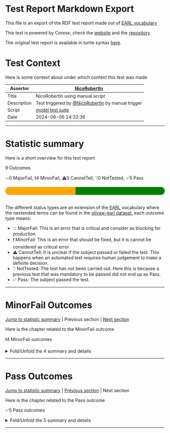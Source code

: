 # Test Report Markdown Export

This file is an export of the RDF test report made out of [EARL vocabulary](https://www.w3.org/TR/EARL10/)

This test is powered by Corese, check the [website](https://project.inria.fr/corese/) and the [repository](https://github.com/Wimmics/corese)

The original test report is available in turtle syntax [here](./model-test-manual-NicoRobertIn-2024-06-06T14-32-37.ttl).

# Test Context

Here is some context about under which context this test was made

|Assertor|[NicoRobertIn](https://github.com/NicoRobertIn)|
|----|-----|
|Title|NicoRobertIn using manual script|
|Description|Test triggered by [@NicoRobertIn](https://github.com/NicoRobertIn) by manual trigger|
|Script|[model test suite](https://github.com/Wimmics/olivaw/blob/main/olivaw/test/model/suite.py)
|Date|2024-06-06 14:32:36|

***


# Statistic summary

Here is a short overview for this test report

9 Outcomes

:boom:0 MajorFail, :exclamation:4 MinorFail, :warning:0 CannotTell, :grey_question:0 NotTested, :white_check_mark:5 Pass

<div  style="border-radius: 12px; height: 25px; overflow: hidden"><img src="../assets/red.png" width="0%" height="25px"/><img src="../assets/orange.png" width="44%" height="25px"/><img src="../assets/grey.png" width="0%" height="25px"/><img src="../assets/white.png" width="0%" height="25px"/><img src="../assets/green.png" width="56%" height="25px"/></div>

<br/>

The different status types are an extension of the [EARL](https://www.w3.org/TR/EARL10-Schema/) vocabulary where the nextended terms can be found in the [olivaw-earl dataset](https://github.com/Wimmics/olivaw/blob/main/olivaw/test/olivaw-earl.ttl), each outcome type means:
* :boom: MajorFail: This is an error that is critical and consider as blocking for production
* :exclamation: MinorFail: This is an error that should be fixed, but it is cannot be considered as critical error
* :warning: CannotTell: It is unclear if the subject passed or failed the test. This happens when an automated test requires human judgement to make a definite decision.
* :grey_question: NotTested:  The test has not been carried out. Here this is because a previous test that was mandatory to be passed did not end up as Pass.
* :white_check_mark: Pass: The subject passed the test.

***


# MinorFail Outcomes

[Jump to statistic summary](#statistic-summary)	|	Previous section	|	[Next section](#pass-outcomes)

Here is the chapter related to the MinorFail outcome

:exclamation:4 MinorFail outcomes

<details>
<summary>Fold/Unfold the 4 summary and details</summary>

## MinorFail Outcomes Summary

:exclamation:4 MinorFail outcomes

|*Jump*|*Number*|*Status*|*Subject*|*Criterion*|*Title*|*Link*|
|------|--------|--------|---------|-----------|-------|------|
|[Chapter top](#minorfail-outcomes)|<div id="summary-MinorFail-1">1/4</div>|:exclamation:MinorFail|`module-src-nrv-v1`|[profile-compatibility](https://raw.githubusercontent.com/Wimmics/olivaw/main/olivaw/test/olivaw-earl.ttl#profile-compatibility)|OWL RL Profile incompatible|[Jump](#minorfail-outcome-number-1)|
|[Chapter top](#minorfail-outcomes)|<div id="summary-MinorFail-2">2/4</div>|:exclamation:MinorFail|`module-src-nrv-v1`|[profile-compatibility](https://raw.githubusercontent.com/Wimmics/olivaw/main/olivaw/test/olivaw-earl.ttl#profile-compatibility)|OWL QL Profile incompatible|[Jump](#minorfail-outcome-number-2)|
|[Chapter top](#minorfail-outcomes)|<div id="summary-MinorFail-3">3/4</div>|:exclamation:MinorFail|`module-src-nrv-v1`|[profile-compatibility](https://raw.githubusercontent.com/Wimmics/olivaw/main/olivaw/test/olivaw-earl.ttl#profile-compatibility)|OWL EL Profile incompatible|[Jump](#minorfail-outcome-number-3)|
|[Chapter top](#minorfail-outcomes)|<div id="summary-MinorFail-4">4/4</div>|:exclamation:MinorFail|`module-src-nrv-v1`|[term-referencing](https://raw.githubusercontent.com/Wimmics/olivaw/main/olivaw/test/olivaw-earl.ttl#term-referencing)|Term not referenced to a module|[Jump](#minorfail-outcome-number-4)|

***

## MinorFail Outcomes Details

This subchapter gives more details to the :exclamation:MinorFail outcomes

### MinorFail Outcome number 1

[Jump to summary definition](#summary-MinorFail-1)	|	Previous MinorFail outcome	|	[Next MinorFail outcome](#minorfail-outcome-number-2)

:exclamation:MinorFail outcome
#### Subject detail
|Name|module-src-nrv-v1|
|----|----|
|Title|Standalone module src/nrv&lowbar;v1.ttl from branch main|
|Composition|- [Module nrv&lowbar;v1](https://github.com/acimov-tools/model-test/blob/main/src/nrv_v1.ttl)|

#### Criterion detail
|Identifier|[profile-compatibility](https://raw.githubusercontent.com/Wimmics/olivaw/main/olivaw/test/olivaw-earl.ttl#profile-compatibility)|
|----|----|
|Title|Profile compatibility test|
|Description|A test meant to check whether the test subject is compatible with a profile or not, and if it is not, why.|

#### Outcome Detail
|Jump|Type|:exclamation:MinorFail|
|----|----|----|
|[Section top](#minorfail-outcome-number-1)|Identifier|`owl-rl-profile-error`|
|[Section top](#minorfail-outcome-number-1)|Title|OWL RL Profile incompatible|
|[Section top](#minorfail-outcome-number-1)|Description|Statement not supported|
|[Section top](#minorfail-outcome-number-1)|Pointer|<pre lang="Turtle"><code>&#60;http://docs.oasis-open.org/legalruleml/ns/v1.0/metamodel#Obligation> a rdfs:Class ;  &#10;&#32;&#32;&#32;&#32;rdfs:label &#34;obligation&#34;@en ;  &#10;&#32;&#32;&#32;&#32;rdfs:comment &#34;a Deontic Specification for a state, an act, or a course of ...&#34;,  &#10;&#32;&#32;&#32;&#32;&#32;&#32;&#32;&#32;&#34;a situation, an act, or a course of action(s) to which a bea...&#34; ;  &#10;&#32;&#32;&#32;&#32;rdfs:subClassOf &#60;http://docs.oasis-open.org/legalruleml/ns/v1.0/metamodel#DeonticSpecification>,  &#10;&#32;&#32;&#32;&#32;&#32;&#32;&#32;&#32;nrv:CompensableRequirement,  &#10;&#32;&#32;&#32;&#32;&#32;&#32;&#32;&#32;nrv:ViolableRequirement ;  &#10;&#32;&#32;&#32;&#32;owl:unionOf ( nrv:Achievement nrv:Maintenance ) .</code></pre>|
|[Section top](#minorfail-outcome-number-1)|Pointer|<pre lang="Turtle"><code>nrv:NormativeRequirement a rdfs:Class ;  &#10;&#32;&#32;&#32;&#32;rdfs:label &#34;Normative Requirement&#34;@en ;  &#10;&#32;&#32;&#32;&#32;rdfs:comment &#34;a requirement implying, creating, or prescribing a norm.&#34;@en ;  &#10;&#32;&#32;&#32;&#32;rdfs:subClassOf &#60;http://docs.oasis-open.org/legalruleml/ns/v1.0/metamodel#DeonticSpecification> ;  &#10;&#32;&#32;&#32;&#32;owl:disjointUnionOf ( nrv:CompensableRequirement nrv:NonCompensableRequirement ),  &#10;&#32;&#32;&#32;&#32;&#32;&#32;&#32;&#32;( nrv:ViolableRequirement nrv:NonViolableRequirement ),  &#10;&#32;&#32;&#32;&#32;&#32;&#32;&#32;&#32;( nrv:PersistentRequirement nrv:NonPersistentRequirement ) .</code></pre>|

***
### MinorFail Outcome number 2

[Jump to summary definition](#summary-MinorFail-2)	|	[Previous MinorFail outcome](#minorfail-outcome-number-1)	|	[Next MinorFail outcome](#minorfail-outcome-number-3)

:exclamation:MinorFail outcome
#### Subject detail
|Name|module-src-nrv-v1|
|----|----|
|Title|Standalone module src/nrv&lowbar;v1.ttl from branch main|
|Composition|- [Module nrv&lowbar;v1](https://github.com/acimov-tools/model-test/blob/main/src/nrv_v1.ttl)|

#### Criterion detail
|Identifier|[profile-compatibility](https://raw.githubusercontent.com/Wimmics/olivaw/main/olivaw/test/olivaw-earl.ttl#profile-compatibility)|
|----|----|
|Title|Profile compatibility test|
|Description|A test meant to check whether the test subject is compatible with a profile or not, and if it is not, why.|

#### Outcome Detail
|Jump|Type|:exclamation:MinorFail|
|----|----|----|
|[Section top](#minorfail-outcome-number-2)|Identifier|`owl-ql-profile-error`|
|[Section top](#minorfail-outcome-number-2)|Title|OWL QL Profile incompatible|
|[Section top](#minorfail-outcome-number-2)|Description|Statement not supported|
|[Section top](#minorfail-outcome-number-2)|Pointer|<pre lang="Turtle"><code>nrv:NormativeRequirement a rdfs:Class ;  &#10;&#32;&#32;&#32;&#32;rdfs:label &#34;Normative Requirement&#34;@en ;  &#10;&#32;&#32;&#32;&#32;rdfs:comment &#34;a requirement implying, creating, or prescribing a norm.&#34;@en ;  &#10;&#32;&#32;&#32;&#32;rdfs:subClassOf &#60;http://docs.oasis-open.org/legalruleml/ns/v1.0/metamodel#DeonticSpecification> ;  &#10;&#32;&#32;&#32;&#32;owl:disjointUnionOf ( nrv:CompensableRequirement nrv:NonCompensableRequirement ),  &#10;&#32;&#32;&#32;&#32;&#32;&#32;&#32;&#32;( nrv:ViolableRequirement nrv:NonViolableRequirement ),  &#10;&#32;&#32;&#32;&#32;&#32;&#32;&#32;&#32;( nrv:PersistentRequirement nrv:NonPersistentRequirement ) .</code></pre>|

***
### MinorFail Outcome number 3

[Jump to summary definition](#summary-MinorFail-3)	|	[Previous MinorFail outcome](#minorfail-outcome-number-2)	|	[Next MinorFail outcome](#minorfail-outcome-number-4)

:exclamation:MinorFail outcome
#### Subject detail
|Name|module-src-nrv-v1|
|----|----|
|Title|Standalone module src/nrv&lowbar;v1.ttl from branch main|
|Composition|- [Module nrv&lowbar;v1](https://github.com/acimov-tools/model-test/blob/main/src/nrv_v1.ttl)|

#### Criterion detail
|Identifier|[profile-compatibility](https://raw.githubusercontent.com/Wimmics/olivaw/main/olivaw/test/olivaw-earl.ttl#profile-compatibility)|
|----|----|
|Title|Profile compatibility test|
|Description|A test meant to check whether the test subject is compatible with a profile or not, and if it is not, why.|

#### Outcome Detail
|Jump|Type|:exclamation:MinorFail|
|----|----|----|
|[Section top](#minorfail-outcome-number-3)|Identifier|`owl-el-profile-error`|
|[Section top](#minorfail-outcome-number-3)|Title|OWL EL Profile incompatible|
|[Section top](#minorfail-outcome-number-3)|Description|Statement not supported|
|[Section top](#minorfail-outcome-number-3)|Pointer|<pre lang="Turtle"><code>nrv:NormativeRequirement a rdfs:Class ;  &#10;&#32;&#32;&#32;&#32;rdfs:label &#34;Normative Requirement&#34;@en ;  &#10;&#32;&#32;&#32;&#32;rdfs:comment &#34;a requirement implying, creating, or prescribing a norm.&#34;@en ;  &#10;&#32;&#32;&#32;&#32;rdfs:subClassOf &#60;http://docs.oasis-open.org/legalruleml/ns/v1.0/metamodel#DeonticSpecification> ;  &#10;&#32;&#32;&#32;&#32;owl:disjointUnionOf ( nrv:CompensableRequirement nrv:NonCompensableRequirement ),  &#10;&#32;&#32;&#32;&#32;&#32;&#32;&#32;&#32;( nrv:ViolableRequirement nrv:NonViolableRequirement ),  &#10;&#32;&#32;&#32;&#32;&#32;&#32;&#32;&#32;( nrv:PersistentRequirement nrv:NonPersistentRequirement ) .</code></pre>|

***
### MinorFail Outcome number 4

[Jump to summary definition](#summary-MinorFail-4)	|	[Previous MinorFail outcome](#minorfail-outcome-number-3)	|	Next MinorFail outcome

:exclamation:MinorFail outcome
#### Subject detail
|Name|module-src-nrv-v1|
|----|----|
|Title|Standalone module src/nrv&lowbar;v1.ttl from branch main|
|Composition|- [Module nrv&lowbar;v1](https://github.com/acimov-tools/model-test/blob/main/src/nrv_v1.ttl)|

#### Criterion detail
|Identifier|[term-referencing](https://raw.githubusercontent.com/Wimmics/olivaw/main/olivaw/test/olivaw-earl.ttl#term-referencing)|
|----|----|
|Title|Term referencing test|
|Description|A test case from the Best Practices tests checking if each term of the test subject is referenced to a module through a rdfs:isDefinedBy property.|

#### Outcome Detail
|Jump|Type|:exclamation:MinorFail|
|----|----|----|
|[Section top](#minorfail-outcome-number-4)|Identifier|`no-reference-module`|
|[Section top](#minorfail-outcome-number-4)|Title|Term not referenced to a module|
|[Section top](#minorfail-outcome-number-4)|Description|Subject terms not linked to a module by a rdfs:isDefinedBy property|
|[Section top](#minorfail-outcome-number-4)|Pointer|<pre lang="Turtle"><code>:NormativeRequirement a rdfs:Class ;  &#10;&#32;&#32;&#32;&#32;rdfs:label &#34;Normative Requirement&#34;@en ;  &#10;&#32;&#32;&#32;&#32;rdfs:comment &#34;a requirement implying, creating, or prescribing a norm.&#34;@en ;  &#10;&#32;&#32;&#32;&#32;rdfs:subClassOf &#60;http://docs.oasis-open.org/legalruleml/ns/v1.0/metamodel#DeonticSpecification> ;  &#10;&#32;&#32;&#32;&#32;owl:disjointUnionOf ( :CompensableRequirement :NonCompensableRequirement ),  &#10;&#32;&#32;&#32;&#32;&#32;&#32;&#32;&#32;( :ViolableRequirement :NonViolableRequirement ),  &#10;&#32;&#32;&#32;&#32;&#32;&#32;&#32;&#32;( :PersistentRequirement :NonPersistentRequirement ) .</code></pre>|
|[Section top](#minorfail-outcome-number-4)|Pointer|<pre lang="Turtle"><code>:CompensableRequirement a rdfs:Class ;  &#10;&#32;&#32;&#32;&#32;rdfs:label &#34;compensable requirement&#34;@en ;  &#10;&#32;&#32;&#32;&#32;rdfs:comment &#34;a requirement that can be compensated.&#34;@en ;  &#10;&#32;&#32;&#32;&#32;rdfs:subClassOf :NormativeRequirement ;  &#10;&#32;&#32;&#32;&#32;owl:disjointWith :NonCompensableRequirement .</code></pre>|
|[Section top](#minorfail-outcome-number-4)|Pointer|<pre lang="Turtle"><code>:NonCompensableRequirement a rdfs:Class ;  &#10;&#32;&#32;&#32;&#32;rdfs:label &#34;non compensable requirement&#34;@en ;  &#10;&#32;&#32;&#32;&#32;rdfs:comment &#34;a requirement that cannot be compensated.&#34;@en ;  &#10;&#32;&#32;&#32;&#32;rdfs:subClassOf :NormativeRequirement ;  &#10;&#32;&#32;&#32;&#32;owl:disjointWith :CompensableRequirement .</code></pre>|
|[Section top](#minorfail-outcome-number-4)|Pointer|<pre lang="Turtle"><code>:ViolableRequirement a rdfs:Class ;  &#10;&#32;&#32;&#32;&#32;rdfs:label &#34;violable requirement&#34;@en ;  &#10;&#32;&#32;&#32;&#32;rdfs:comment &#34;a requirement that can be violated.&#34;@en ;  &#10;&#32;&#32;&#32;&#32;rdfs:subClassOf :NormativeRequirement ;  &#10;&#32;&#32;&#32;&#32;owl:disjointWith :NonViolableRequirement .</code></pre>|
|[Section top](#minorfail-outcome-number-4)|Pointer|<pre lang="Turtle"><code>:NonViolableRequirement a rdfs:Class ;  &#10;&#32;&#32;&#32;&#32;rdfs:label &#34;non violable requirement&#34;@en ;  &#10;&#32;&#32;&#32;&#32;rdfs:comment &#34;a requirement that cannot be violated.&#34;@en ;  &#10;&#32;&#32;&#32;&#32;rdfs:subClassOf :NormativeRequirement ;  &#10;&#32;&#32;&#32;&#32;owl:disjointWith :ViolableRequirement .</code></pre>|
|[Section top](#minorfail-outcome-number-4)|Pointer|<pre lang="Turtle"><code>:PersistentRequirement a rdfs:Class ;  &#10;&#32;&#32;&#32;&#32;rdfs:label &#34;persistent requirement&#34;@en ;  &#10;&#32;&#32;&#32;&#32;rdfs:comment &#34;a requirement that needs to be obeyed for the whole duration...&#34; ;  &#10;&#32;&#32;&#32;&#32;rdfs:subClassOf :NormativeRequirement ;  &#10;&#32;&#32;&#32;&#32;owl:disjointWith :NonPersistentRequirement .</code></pre>|
|[Section top](#minorfail-outcome-number-4)|Pointer|<pre lang="Turtle"><code>:NonPersistentRequirement a rdfs:Class ;  &#10;&#32;&#32;&#32;&#32;rdfs:label &#34;non persistent requirement&#34;@en ;  &#10;&#32;&#32;&#32;&#32;rdfs:comment &#34;a requirement that is in force at a particular time point on...&#34; ;  &#10;&#32;&#32;&#32;&#32;rdfs:subClassOf :NormativeRequirement ;  &#10;&#32;&#32;&#32;&#32;owl:disjointWith :PersistentRequirement .</code></pre>|
|[Section top](#minorfail-outcome-number-4)|Pointer|<pre lang="Turtle"><code>:Achievement a rdfs:Class ;  &#10;&#32;&#32;&#32;&#32;rdfs:label &#34;achievement&#34;@en ;  &#10;&#32;&#32;&#32;&#32;rdfs:comment &#34;an obligation for which achieving the content at least once ...&#34; ;  &#10;&#32;&#32;&#32;&#32;rdfs:subClassOf &#60;http://docs.oasis-open.org/legalruleml/ns/v1.0/metamodel#Obligation> ;  &#10;&#32;&#32;&#32;&#32;owl:disjointUnionOf ( :PreemptiveAchievement :NonPreemptiveAchievement ),  &#10;&#32;&#32;&#32;&#32;&#32;&#32;&#32;&#32;( :PerdurantAchievement :NonPerdurantAchievement ) .</code></pre>|
|[Section top](#minorfail-outcome-number-4)|Pointer|<pre lang="Turtle"><code>:Maintenance a rdfs:Class ;  &#10;&#32;&#32;&#32;&#32;rdfs:label &#34;maintenance&#34;@en ;  &#10;&#32;&#32;&#32;&#32;rdfs:comment &#34;an obligation that needs to be obeyed for the whole duration...&#34; ;  &#10;&#32;&#32;&#32;&#32;rdfs:subClassOf &#60;http://docs.oasis-open.org/legalruleml/ns/v1.0/metamodel#Obligation> .</code></pre>|
|[Section top](#minorfail-outcome-number-4)|Pointer|<pre lang="Turtle"><code>:Compensation a rdfs:Class ;  &#10;&#32;&#32;&#32;&#32;rdfs:label &#34;compensation&#34;@en ;  &#10;&#32;&#32;&#32;&#32;rdfs:comment &#34;a set of penalties or sanctions imposed on the violator ; fu...&#34; ;  &#10;&#32;&#32;&#32;&#32;rdfs:subClassOf &#60;http://docs.oasis-open.org/legalruleml/ns/v1.0/metamodel#Obligation> .</code></pre>|
|[Section top](#minorfail-outcome-number-4)|Pointer|<pre lang="Turtle"><code>:hasCompensation a owl:ObjectProperty ;  &#10;&#32;&#32;&#32;&#32;rdfs:label &#34;has for compensation&#34;@en ;  &#10;&#32;&#32;&#32;&#32;rdfs:comment &#34;links a compensable requirement to a compensation.&#34;@en ;  &#10;&#32;&#32;&#32;&#32;rdfs:domain :CompensableRequirement ;  &#10;&#32;&#32;&#32;&#32;rdfs:range :Compensation .</code></pre>|
|[Section top](#minorfail-outcome-number-4)|Pointer|<pre lang="Turtle"><code>:CompensatedRequirement a rdfs:Class ;  &#10;&#32;&#32;&#32;&#32;rdfs:label &#34;compensated requirement&#34;@en ;  &#10;&#32;&#32;&#32;&#32;rdfs:comment &#34;a requirement violated in a state of affairs and compensated...&#34; ;  &#10;&#32;&#32;&#32;&#32;rdfs:subClassOf :CompensableRequirement .</code></pre>|
|[Section top](#minorfail-outcome-number-4)|Pointer|<pre lang="Turtle"><code>:hasViolation a owl:ObjectProperty ;  &#10;&#32;&#32;&#32;&#32;rdfs:label &#34;has for violation&#34;@en ;  &#10;&#32;&#32;&#32;&#32;rdfs:comment &#34;links a violable requirement to a violation.&#34;@en ;  &#10;&#32;&#32;&#32;&#32;rdfs:domain :ViolableRequirement ;  &#10;&#32;&#32;&#32;&#32;rdfs:range &#60;http://docs.oasis-open.org/legalruleml/ns/v1.0/metamodel#Violation> .</code></pre>|
|[Section top](#minorfail-outcome-number-4)|Pointer|<pre lang="Turtle"><code>:ViolatedRequirement a rdfs:Class ;  &#10;&#32;&#32;&#32;&#32;rdfs:label &#34;violated requirement&#34;@en ;  &#10;&#32;&#32;&#32;&#32;rdfs:comment &#34;a requirement violated by a state of affairs.&#34;@en ;  &#10;&#32;&#32;&#32;&#32;rdfs:subClassOf :ViolableRequirement .</code></pre>|
|[Section top](#minorfail-outcome-number-4)|Pointer|<pre lang="Turtle"><code>:hasCompliance a owl:ObjectProperty ;  &#10;&#32;&#32;&#32;&#32;rdfs:label &#34;has for compliance&#34;@en ;  &#10;&#32;&#32;&#32;&#32;rdfs:comment &#34;links a violable requirement to compliance.&#34;@en ;  &#10;&#32;&#32;&#32;&#32;rdfs:domain :ViolableRequirement ;  &#10;&#32;&#32;&#32;&#32;rdfs:range &#60;http://docs.oasis-open.org/legalruleml/ns/v1.0/metamodel#Compliance> ;  &#10;&#32;&#32;&#32;&#32;owl:propertyDisjointWith :hasViolation .</code></pre>|
|[Section top](#minorfail-outcome-number-4)|Pointer|<pre lang="Turtle"><code>:CompliantRequirement a rdfs:Class ;  &#10;&#32;&#32;&#32;&#32;rdfs:label &#34;compliant requirement&#34;@en ;  &#10;&#32;&#32;&#32;&#32;rdfs:comment &#34;a requirement being compliant with a state of affairs.&#34;@en ;  &#10;&#32;&#32;&#32;&#32;rdfs:subClassOf :ViolableRequirement .</code></pre>|
|[Section top](#minorfail-outcome-number-4)|Pointer|<pre lang="Turtle"><code>:PreemptiveAchievement a rdfs:Class ;  &#10;&#32;&#32;&#32;&#32;rdfs:label &#34;preemptive achievement requirement&#34;@en ;  &#10;&#32;&#32;&#32;&#32;rdfs:comment &#34;an achievement requirement that can be fulfilled even before...&#34; ;  &#10;&#32;&#32;&#32;&#32;rdfs:subClassOf :Achievement .</code></pre>|
|[Section top](#minorfail-outcome-number-4)|Pointer|<pre lang="Turtle"><code>:NonPreemptiveAchievement a rdfs:Class ;  &#10;&#32;&#32;&#32;&#32;rdfs:label &#34;non preemptive achievement requirement&#34;@en ;  &#10;&#32;&#32;&#32;&#32;rdfs:comment &#34;an achievement requirement that cannot be fulfilled even bef...&#34; ;  &#10;&#32;&#32;&#32;&#32;rdfs:subClassOf :Achievement .</code></pre>|
|[Section top](#minorfail-outcome-number-4)|Pointer|<pre lang="Turtle"><code>:PerdurantAchievement a rdfs:Class ;  &#10;&#32;&#32;&#32;&#32;rdfs:label &#34;perdurant achievement requirement&#34;@en ;  &#10;&#32;&#32;&#32;&#32;rdfs:comment &#34;achievement requirement that persists after being violated.&#34;@en ;  &#10;&#32;&#32;&#32;&#32;rdfs:subClassOf :Achievement ;  &#10;&#32;&#32;&#32;&#32;owl:disjointWith :NonPerdurantAchievement .</code></pre>|
|[Section top](#minorfail-outcome-number-4)|Pointer|<pre lang="Turtle"><code>:NonPerdurantAchievement a rdfs:Class ;  &#10;&#32;&#32;&#32;&#32;rdfs:label &#34;non perdurant requirement&#34;@en ;  &#10;&#32;&#32;&#32;&#32;rdfs:comment &#34;achievement requirement that does not persist after being vi...&#34; ;  &#10;&#32;&#32;&#32;&#32;rdfs:subClassOf :Achievement ;  &#10;&#32;&#32;&#32;&#32;owl:disjointWith :PerdurantAchievement .</code></pre>|
|[Section top](#minorfail-outcome-number-4)|Pointer|<pre lang="Turtle"><code>:Punctual a rdfs:Class ;  &#10;&#32;&#32;&#32;&#32;rdfs:label &#34;punctual&#34;@en ;  &#10;&#32;&#32;&#32;&#32;rdfs:comment &#34;an obligation for which the contents must be immediately ach...&#34; ;  &#10;&#32;&#32;&#32;&#32;rdfs:subClassOf :NonPersistentRequirement ;  &#10;&#32;&#32;&#32;&#32;owl:disjointUnionOf ( :CoOccurantPunctual :NonCoOccurantPunctual ) ;  &#10;&#32;&#32;&#32;&#32;owl:intersectionOf ( :Achievement :Maintenance ) .</code></pre>|
|[Section top](#minorfail-outcome-number-4)|Pointer|<pre lang="Turtle"><code>:CoOccurantPunctual a rdfs:Class ;  &#10;&#32;&#32;&#32;&#32;rdfs:label &#34;co-occurant punctual requirement&#34;@en ;  &#10;&#32;&#32;&#32;&#32;rdfs:comment &#34;TODO.&#34;@en ;  &#10;&#32;&#32;&#32;&#32;rdfs:subClassOf :Punctual ;  &#10;&#32;&#32;&#32;&#32;owl:disjointWith :NonCoOccurantPunctual .</code></pre>|
|[Section top](#minorfail-outcome-number-4)|Pointer|<pre lang="Turtle"><code>:NonCoOccurantPunctual a rdfs:Class ;  &#10;&#32;&#32;&#32;&#32;rdfs:label &#34;non co-occurant punctual requirement&#34;@en ;  &#10;&#32;&#32;&#32;&#32;rdfs:comment &#34;TODO.&#34;@en ;  &#10;&#32;&#32;&#32;&#32;rdfs:subClassOf :Punctual ;  &#10;&#32;&#32;&#32;&#32;owl:disjointWith :CoOccurantPunctual .</code></pre>|

***

</details>

***


# Pass Outcomes

[Jump to statistic summary](#statistic-summary)	|	[Previous section](#minorfail-outcomes)	|	Next section

Here is the chapter related to the Pass outcome

:white_check_mark:5 Pass outcomes

<details>
<summary>Fold/Unfold the 5 summary and details</summary>

## Pass Outcomes Summary

:white_check_mark:5 Pass outcomes

|*Jump*|*Number*|*Status*|*Subject*|*Criterion*|*Title*|*Link*|
|------|--------|--------|---------|-----------|-------|------|
|[Chapter top](#pass-outcomes)|<div id="summary-Pass-1">1/5</div>|:white_check_mark:Pass|`module-src-nrv-v1`|[domain-and-range-referencing](https://raw.githubusercontent.com/Wimmics/olivaw/main/olivaw/test/olivaw-earl.ttl#domain-and-range-referencing)|Domains properly defined|[Jump](#pass-outcome-number-1)|
|[Chapter top](#pass-outcomes)|<div id="summary-Pass-2">2/5</div>|:white_check_mark:Pass|`module-src-nrv-v1`|[domain-and-range-referencing](https://raw.githubusercontent.com/Wimmics/olivaw/main/olivaw/test/olivaw-earl.ttl#domain-and-range-referencing)|Ranges properly defined|[Jump](#pass-outcome-number-2)|
|[Chapter top](#pass-outcomes)|<div id="summary-Pass-3">3/5</div>|:white_check_mark:Pass|`module-src-nrv-v1`|[labeled-terms](https://raw.githubusercontent.com/Wimmics/olivaw/main/olivaw/test/olivaw-earl.ttl#labeled-terms)|All terms labeled|[Jump](#pass-outcome-number-3)|
|[Chapter top](#pass-outcomes)|<div id="summary-Pass-4">4/5</div>|:white_check_mark:Pass|`module-src-nrv-v1`|[owl-rl-constraint](https://raw.githubusercontent.com/Wimmics/olivaw/main/olivaw/test/olivaw-earl.ttl#owl-rl-constraint)|OWL RL consistent|[Jump](#pass-outcome-number-4)|
|[Chapter top](#pass-outcomes)|<div id="summary-Pass-5">5/5</div>|:white_check_mark:Pass|`module-src-nrv-v1`|[terms-differenciation](https://raw.githubusercontent.com/Wimmics/olivaw/main/olivaw/test/olivaw-earl.ttl#terms-differenciation)|Terms differenciated enough|[Jump](#pass-outcome-number-5)|

***

## Pass Outcomes Details

This subchapter gives more details to the :white_check_mark:Pass outcomes

### Pass Outcome number 1

[Jump to summary definition](#summary-Pass-1)	|	Previous Pass outcome	|	[Next Pass outcome](#pass-outcome-number-2)

:white_check_mark:Pass outcome
#### Subject detail
|Name|module-src-nrv-v1|
|----|----|
|Title|Standalone module src/nrv&lowbar;v1.ttl from branch main|
|Composition|- [Module nrv&lowbar;v1](https://github.com/acimov-tools/model-test/blob/main/src/nrv_v1.ttl)|

#### Criterion detail
|Identifier|[domain-and-range-referencing](https://raw.githubusercontent.com/Wimmics/olivaw/main/olivaw/test/olivaw-earl.ttl#domain-and-range-referencing)|
|----|----|
|Title|Domain and range referencing test|
|Description|A test case from the Best Practices tests checking if all the ranges and domains from the test subject point to terms that are defined in the vocabulary.|

#### Outcome Detail
|Jump|Type|:white_check_mark:Pass|
|----|----|----|
|[Section top](#pass-outcome-number-1)|Identifier|`domain-out-of-vocabulary`|
|[Section top](#pass-outcome-number-1)|Title|Domains properly defined|
|[Section top](#pass-outcome-number-1)|Description|Each rdfs:domain is defined within the fragment|

***
### Pass Outcome number 2

[Jump to summary definition](#summary-Pass-2)	|	[Previous Pass outcome](#pass-outcome-number-1)	|	[Next Pass outcome](#pass-outcome-number-3)

:white_check_mark:Pass outcome
#### Subject detail
|Name|module-src-nrv-v1|
|----|----|
|Title|Standalone module src/nrv&lowbar;v1.ttl from branch main|
|Composition|- [Module nrv&lowbar;v1](https://github.com/acimov-tools/model-test/blob/main/src/nrv_v1.ttl)|

#### Criterion detail
|Identifier|[domain-and-range-referencing](https://raw.githubusercontent.com/Wimmics/olivaw/main/olivaw/test/olivaw-earl.ttl#domain-and-range-referencing)|
|----|----|
|Title|Domain and range referencing test|
|Description|A test case from the Best Practices tests checking if all the ranges and domains from the test subject point to terms that are defined in the vocabulary.|

#### Outcome Detail
|Jump|Type|:white_check_mark:Pass|
|----|----|----|
|[Section top](#pass-outcome-number-2)|Identifier|`range-out-of-vocabulary`|
|[Section top](#pass-outcome-number-2)|Title|Ranges properly defined|
|[Section top](#pass-outcome-number-2)|Description|Each rdfs:range is defined within the fragment|

***
### Pass Outcome number 3

[Jump to summary definition](#summary-Pass-3)	|	[Previous Pass outcome](#pass-outcome-number-2)	|	[Next Pass outcome](#pass-outcome-number-4)

:white_check_mark:Pass outcome
#### Subject detail
|Name|module-src-nrv-v1|
|----|----|
|Title|Standalone module src/nrv&lowbar;v1.ttl from branch main|
|Composition|- [Module nrv&lowbar;v1](https://github.com/acimov-tools/model-test/blob/main/src/nrv_v1.ttl)|

#### Criterion detail
|Identifier|[labeled-terms](https://raw.githubusercontent.com/Wimmics/olivaw/main/olivaw/test/olivaw-earl.ttl#labeled-terms)|
|----|----|
|Title|Term labeling test|
|Description|A test case from the Best Practices tests checking if all the terms of the subject have a rdfs:label property pointing to a literal in English|

#### Outcome Detail
|Jump|Type|:white_check_mark:Pass|
|----|----|----|
|[Section top](#pass-outcome-number-3)|Identifier|`not-labeled-term`|
|[Section top](#pass-outcome-number-3)|Title|All terms labeled|
|[Section top](#pass-outcome-number-3)|Description|All the terms defined in the subject have a rdfs:label in English|

***
### Pass Outcome number 4

[Jump to summary definition](#summary-Pass-4)	|	[Previous Pass outcome](#pass-outcome-number-3)	|	[Next Pass outcome](#pass-outcome-number-5)

:white_check_mark:Pass outcome
#### Subject detail
|Name|module-src-nrv-v1|
|----|----|
|Title|Standalone module src/nrv&lowbar;v1.ttl from branch main|
|Composition|- [Module nrv&lowbar;v1](https://github.com/acimov-tools/model-test/blob/main/src/nrv_v1.ttl)|

#### Criterion detail
|Identifier|[owl-rl-constraint](https://raw.githubusercontent.com/Wimmics/olivaw/main/olivaw/test/olivaw-earl.ttl#owl-rl-constraint)|
|----|----|
|Title|OWL RL Constraint test|
|Description|A test meant to check wether the test subject is syntaxically correct or not.|

#### Outcome Detail
|Jump|Type|:white_check_mark:Pass|
|----|----|----|
|[Section top](#pass-outcome-number-4)|Identifier|`owl-rl-constraint-violation`|
|[Section top](#pass-outcome-number-4)|Title|OWL RL consistent|
|[Section top](#pass-outcome-number-4)|Description|The provided graph is consistent for any OWL RL constraint|

***
### Pass Outcome number 5

[Jump to summary definition](#summary-Pass-5)	|	[Previous Pass outcome](#pass-outcome-number-4)	|	Next Pass outcome

:white_check_mark:Pass outcome
#### Subject detail
|Name|module-src-nrv-v1|
|----|----|
|Title|Standalone module src/nrv&lowbar;v1.ttl from branch main|
|Composition|- [Module nrv&lowbar;v1](https://github.com/acimov-tools/model-test/blob/main/src/nrv_v1.ttl)|

#### Criterion detail
|Identifier|[terms-differenciation](https://raw.githubusercontent.com/Wimmics/olivaw/main/olivaw/test/olivaw-earl.ttl#terms-differenciation)|
|----|----|
|Title|Terms differenciation test|
|Description|A test case from the Best Practices tests checking if all the terms are different enough from each other according to the Levenshtein distance metric.|

#### Outcome Detail
|Jump|Type|:white_check_mark:Pass|
|----|----|----|
|[Section top](#pass-outcome-number-5)|Identifier|`too-close-terms`|
|[Section top](#pass-outcome-number-5)|Title|Terms differenciated enough|
|[Section top](#pass-outcome-number-5)|Description|All the terms have have a satisfying Levenshtein distance from each other term.|

***

</details>

***
